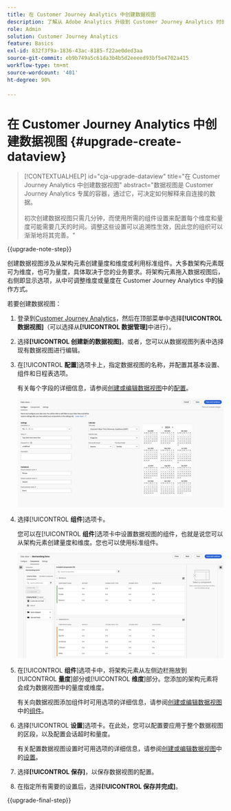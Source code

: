 ```yaml
---
title: 在 Customer Journey Analytics 中创建数据视图
description: 了解从 Adobe Analytics 升级到 Customer Journey Analytics 时的推荐路径
role: Admin
solution: Customer Journey Analytics
feature: Basics
exl-id: 832f3f9a-1836-43ac-8185-f22ae0ded3aa
source-git-commit: eb9b749a5c61da3b4b5d2eeeed93bf5e4702a415
workflow-type: tm+mt
source-wordcount: '401'
ht-degree: 90%

---
```


# 在 Customer Journey Analytics 中创建数据视图 {#upgrade-create-dataview}

<!-- markdownlint-disable MD034 -->

>[!CONTEXTUALHELP]
>id="cja-upgrade-dataview"
>title="在 Customer Journey Analytics 中创建数据视图"
>abstract="数据视图是 Customer Journey Analytics 专属的容器，通过它，可决定如何解释来自连接的数据。<br><br>初次创建数据视图只需几分钟，而使用所需的组件设置来配置每个维度和量度可能需要几天的时间。调整这些设置可以追溯性生效，因此您的组织可以渐渐地将其完善。"

<!-- markdownlint-enable MD034 -->

{{upgrade-note-step}}

<!-- Should we single source this instead of duplicate it? The following steps were copied from: /help/data-views/create-dataview.md -->

创建数据视图涉及从架构元素创建量度和维度或利用标准组件。大多数架构元素既可为维度，也可为量度，具体取决于您的业务要求。将架构元素拖入数据视图后，右侧即显示选项，从中可调整维度或量度在 Customer Journey Analytics 中的操作方式。

若要创建数据视图：

1. 登录到[Customer Journey Analytics](https://analytics.adobe.com)，然后在顶部菜单中选择&#x200B;**[!UICONTROL 数据视图]**（可以选择从&#x200B;**[!UICONTROL 数据管理]**&#x200B;中进行）。

1. 选择&#x200B;**[!UICONTROL 创建新的数据视图]**。或者，您可以从数据视图列表中选择现有数据视图进行编辑。

1. 在&#x200B;[!UICONTROL **配置**]&#x200B;选项卡上，指定数据视图的名称，并配置其基本设置、组件和日程表选项。

   有关每个字段的详细信息，请参阅[创建或编辑数据视图](/help/data-views/create-dataview.md#configure)中的[配置](/help/data-views/create-dataview.md)。

   ![配置数据视图](assets/dataview-configure.png)

1. 选择&#x200B;[!UICONTROL **组件**]&#x200B;选项卡。

   您可以在&#x200B;[!UICONTROL **组件**]&#x200B;选项卡中设置数据视图的组件，也就是说您可以从架构元素创建量度和维度。您也可以使用标准组件。

   ![“组件”选项卡](assets/dataview-components.png)

1. 在&#x200B;[!UICONTROL **组件**]&#x200B;选项卡中，将架构元素从左侧边栏拖放到&#x200B;[!UICONTROL **量度**]&#x200B;部分或&#x200B;[!UICONTROL **维度**]&#x200B;部分。您添加的架构元素将会成为数据视图中的量度或维度。

   有关向数据视图添加组件时可用选项的详细信息，请参阅[创建或编辑数据视图](/help/data-views/create-dataview.md#components)中的[组件](/help/data-views/create-dataview.md)。

1. 选择&#x200B;[!UICONTROL **设置**]&#x200B;选项卡。在此处，您可以配置要应用于整个数据视图的区段，以及配置会话超时和量度。

   有关配置数据视图设置时可用选项的详细信息，请参阅[创建或编辑数据视图](/help/data-views/create-dataview.md#settings)中的[设置](/help/data-views/create-dataview.md)。

1. 选择&#x200B;**[!UICONTROL 保存]**，以保存数据视图的配置。

1. 在指定所有需要的设置后，选择&#x200B;**[!UICONTROL 保存并完成]**。

{{upgrade-final-step}}
